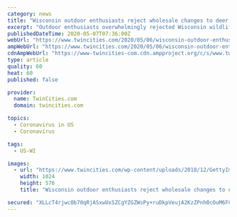 ```yaml
---
category: news
title: "Wisconsin outdoor enthusiasts reject wholesale changes to deer season"
excerpt: "Outdoor enthusiasts overwhelmingly rejected Wisconsin wildlife officials’ proposals to dramatically reshape the state’s gun deer hunting structure to bolster the waning sport, a"
publishedDateTime: 2020-05-07T07:36:00Z
webUrl: "https://www.twincities.com/2020/05/06/wisconsin-outdoor-enthusiasts-reject-wholesale-changes-to-deer-season/"
ampWebUrl: "https://www.twincities.com/2020/05/06/wisconsin-outdoor-enthusiasts-reject-wholesale-changes-to-deer-season/amp/"
cdnAmpWebUrl: "https://www-twincities-com.cdn.ampproject.org/c/s/www.twincities.com/2020/05/06/wisconsin-outdoor-enthusiasts-reject-wholesale-changes-to-deer-season/amp/"
type: article
quality: 60
heat: 60
published: false

provider:
  name: TwinCities.com
  domain: twincities.com

topics:
  - Coronavirus in US
  - Coronavirus

tags:
  - US-WI

images:
  - url: "https://www.twincities.com/wp-content/uploads/2018/12/GettyImages-200351416-001-e1545843406466.jpg?w=1024&h=576"
    width: 1024
    height: 576
    title: "Wisconsin outdoor enthusiasts reject wholesale changes to deer season"

secured: "XLLcT4rjwc0b70qRjASxwUxSZCgYZGZWsPy+ruDkpVeujA2KzZPnh0cOuM6FCScK+7f6al+aNJCG1rMBGfeGhqbxUmnlc/EM4BPhX5oMnF3KMPzXgb3l2o/0HdDDNLTzLB4SPtuC/R2yE3kRFUM559dh8wwHAlcglwJ2zWgdfVttC/CZ/1zh2ZrUFHbxmyJLm56zji8qmHN8ZGu5uRrQnQtFX0SCVvwUIt+Jh65DtLx0CNXuzbLkNxb5kaBnmSWX5jgD08KPmLQfuBLAH0nwwM7n5YyxkSrn92Ab5FGuU/NmFaL0R5QDNNCYNnMEMpF6;S9hkBfimA8NpC/Jq68p07g=="
---
```


